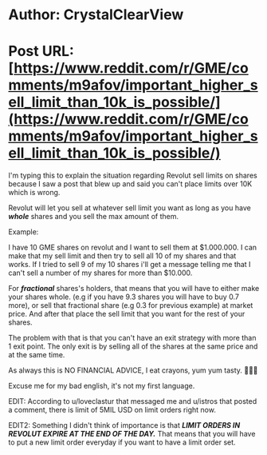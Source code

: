 # Author: CrystalClearView
# Post URL: [https://www.reddit.com/r/GME/comments/m9afov/important_higher_sell_limit_than_10k_is_possible/](https://www.reddit.com/r/GME/comments/m9afov/important_higher_sell_limit_than_10k_is_possible/)


I'm typing this to explain the situation regarding Revolut sell limits on shares because I saw a post that blew up and said you can't place limits over 10K which is wrong.

Revolut will let you sell at whatever sell limit you want as long as you have ***whole*** shares and you sell the max amount of them.

Example:

I have 10 GME shares on revolut and I want to sell them at $1.000.000. I can make that my sell limit and then try to sell all 10 of my shares and that works. If I tried to sell 9 of my 10 shares i'll get a message telling me that I can't sell a number of my shares for more than $10.000.

For ***fractional*** shares's holders, that means that you will have to either make your shares whole. (e.g if you have 9.3 shares you will have to buy 0.7 more), or sell that fractional share (e.g 0.3 for previous example) at market price. And after that place the sell limit that you want for the rest of your shares.

The problem with that is that you can't have an exit strategy with more than 1 exit point. The only exit is by selling all of the shares at the same price and at the same time.

As always this is NO FINANCIAL ADVICE, I eat crayons, yum yum tasty. 🚀🚀🚀

Excuse me for my bad english, it's not my first language.

EDIT: According to u/loveclastur that messaged me and u/istros that posted a comment, there is limit of 5MIL USD on limit orders right now.

EDIT2: Something I didn't think of importance is that ***LIMIT ORDERS IN REVOLUT EXPIRE AT THE END OF THE DAY.*** That means that you will have to put a new limit order everyday if you want to have a limit order set.